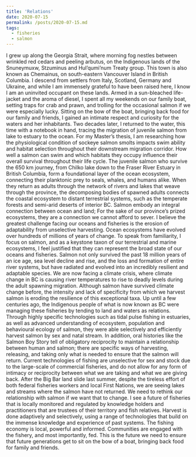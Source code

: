 ```yaml
---
title: 'Relations'
date: 2020-07-15
permalink: /posts/2020-07-15.md
tags:
  - fisheries
  - salmon
---
```

I grew up along the Georgia Strait, where morning fog nestles between wrinkled red cedars and peeling arbutus, on the Indigenous lands of the Snuneymuxw, Stzuminus and Hul’qumi’num Treaty group. This town is also known as Chemainus, on south-eastern Vancouver Island in British Columbia. I descend from settlers from Italy, Scotland, Germany and Ukraine, and while I am immensely grateful to have been raised here, I know I am an uninvited occupant on these lands. Armed in a sun-bleached life-jacket and the aroma of diesel, I spent all my weekends on our family boat, setting traps for crab and prawn, and trolling for the occasional salmon if we were especially lucky. Sitting on the bow of the boat, bringing back food for our family and friends, I gained an intimate respect and curiosity for the waters and her inhabitants. Two decades later, I returned to the water, this time with a notebook in hand, tracing the migration of juvenile salmon from lake to estuary to the ocean. 
	For my Master’s thesis, I am researching how the physiological condition of sockeye salmon smolts impacts swim ability and habitat selection throughout their downstream migration corridor. How well a salmon can swim and which habitats they occupy influence their overall survival throughout their life cycle. The juvenile salmon who survive the 650 km journey, from Chilko lake down to the Fraser River Estuary in British Columbia, form a foundational layer of the ocean ecosystem, connecting their planktonic prey to seals, whales, and humans alike. When they return as adults through the network of rivers and lakes that weave through the province, the decomposing bodies of spawned adults connects the coastal ecosystem to distant terrestrial systems, such as the temperate forests and semi-arid deserts of interior BC. Salmon embody an integral connection between ocean and land; For the sake of our province’s prized ecosystems, they are a connection we cannot afford to sever. 
	I believe the greatest challenge facing our oceans and fisheries is the erosion of adaptability from unselective harvesting. Ocean ecosystems have evolved over hundreds of millions of years of change. To speak from familiarity, I focus on salmon, and as a keystone taxon of our terrestrial and marine ecosystems, I feel justified that they can represent the broad state of our oceans and fisheries. Salmon not only survived the past 18 million years of an ice age, sea level decline and rise, and the loss and formation of entire river systems, but have radiated and evolved into an incredibly resilient and adaptable species. We are now facing a climate crisis, where climate change in BC is causing river temperatures to rise to deadly levels during the adult spawning migration. Although salmon have survived climate change before, the intensity and lack of specificity from which we harvest salmon is eroding the resilience of this exceptional taxa. 
	Up until a few centuries ago, the Indigenous people of what is now known as BC were managing these fisheries by tending to land and waters as relations. Through highly specific technologies such as tidal pulse fishing in estuaries, as well as advanced understanding of ecosystem, population and behavioural ecology of salmon, they were able selectively and efficiently harvest salmon by sex and natal stream. In addition, oral histories like the Salmon Boy Story tell of obligatory reciprocity to maintain a relationship between human and salmon; there are specific ways of harvesting, releasing, and taking only what is needed to ensure that the salmon will return.
	Current technologies of fishing are unselective for sex and stock due to the large-scale of commercial fisheries, and do not allow for any form of intimacy or reciprocity between what we are taking and what we are giving back. After the Big Bar land slide last summer, despite the tireless effort of both federal fisheries workers and local First Nations, we are seeing lakes and streams where the salmon have not returned. We need to rethink our relationship with salmon if we want that to change. 
	I see a future of fisheries that is locally monitored and regulated by knowledge holders and practitioners that are trustees of their territory and fish relatives. Harvest is done adaptively and selectively, using a range of technologies that build on the immense knowledge and experience of past systems. The fishing economy is local, powerful and informed. Communities are engaged with the fishery, and most importantly, fed. This is the future we need to ensure that future generations get to sit on the bow of a boat, bringing back food for family and friends.

